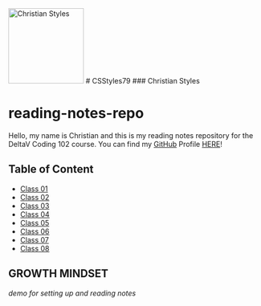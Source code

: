 
<img src="images/styles.jpeg" alt="Christian Styles" width="150em" height="150em"> 
# CSStyles79 
### Christian Styles

# reading-notes-repo

Hello, my name is Christian and this is my reading notes repository for the DeltaV Coding 102 course. You can find my [GitHub](https://github.com/) Profile [HERE](https://github.com/CSStyles79)!

## Table of Content

* [Class 01](https://github.com/CSStyles79/reading-notes-repo/blob/main/Read_01.md)
* [Class 02](https://github.com/CSStyles79/reading-notes-repo/blob/main/Read_02.md)
* [Class 03](https://github.com/CSStyles79/reading-notes-repo/blob/main/Read_03.md)
* [Class 04](https://github.com/CSStyles79/reading-notes-repo/blob/main/Read_04.md)
* [Class 05](https://github.com/CSStyles79/reading-notes-repo/blob/main/Read_05.md)
* [Class 06](https://github.com/CSStyles79/reading-notes-repo/blob/main/Read_06.md)
* [Class 07](https://github.com/CSStyles79/reading-notes-repo/blob/main/Read_07.md)
* [Class 08](https://github.com/CSStyles79/reading-notes-repo/blob/main/Read_08.md)


## GROWTH MINDSET


*demo for setting up and reading notes*
